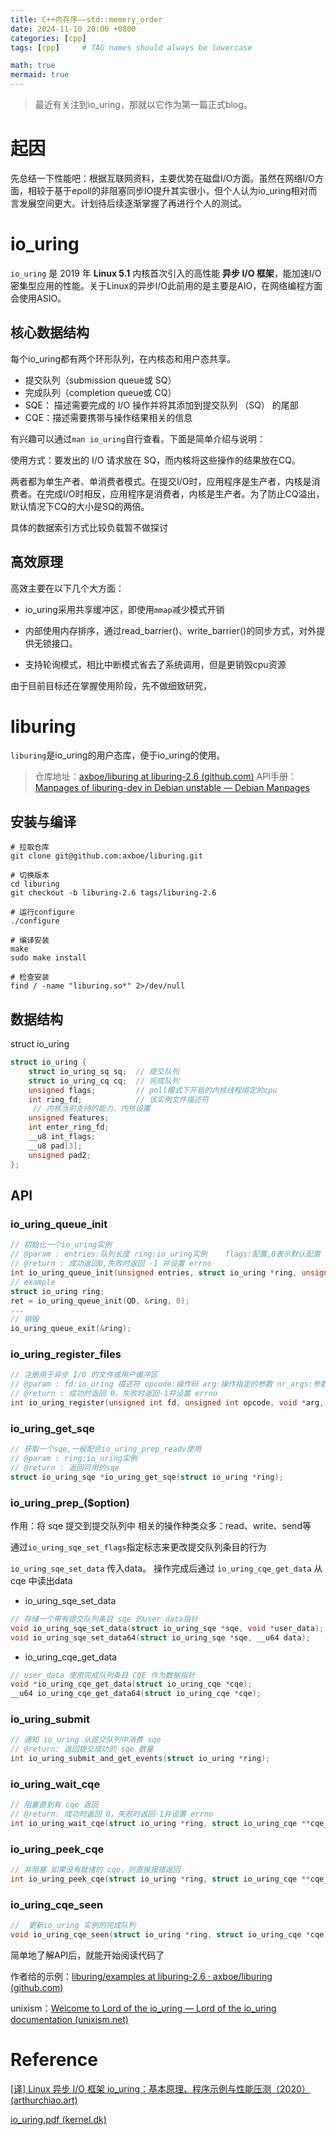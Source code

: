 ```yaml
---
title: C++内存序——std::memery_order
date: 2024-11-10 20:00 +0800
categories: [cpp]
tags: [cpp]     # TAG names should always be lowercase

math: true
mermaid: true
---
```


> 最近有关注到io_uring，那就以它作为第一篇正式blog。

# 起因

先总结一下性能吧：根据互联网资料，主要优势在磁盘I/O方面。虽然在网络I/O方面，相较于基于epoll的非阻塞同步IO提升其实很小，但个人认为io_uring相对而言发展空间更大。计划待后续逐渐掌握了再进行个人的测试。



# io_uring

`io_uring` 是 2019 年 **Linux 5.1** 内核首次引入的高性能 **异步 I/O 框架**，能加速I/O密集型应用的性能。关于Linux的异步I/O此前用的是主要是AIO，在网络编程方面会使用ASIO。



## 核心数据结构

每个io_uring都有两个环形队列，在内核态和用户态共享。

* 提交队列（submission queue或 SQ）
* 完成队列（completion queue或 CQ）
* SQE： 描述需要完成的 I/O 操作并将其添加到提交队列 （SQ） 的尾部
* CQE：描述需要携带与操作结果相关的信息

有兴趣可以通过`man io_uring`自行查看。下面是简单介绍与说明：

使用方式：要发出的 I/O 请求放在 SQ，而内核将这些操作的结果放在CQ。

两者都为单生产者、单消费者模式。在提交I/O时，应用程序是生产者，内核是消费者。在完成I/O时相反，应用程序是消费者，内核是生产者。为了防止CQ溢出，默认情况下CQ的大小是SQ的两倍。

具体的数据索引方式比较负载暂不做探讨

## 高效原理

高效主要在以下几个大方面：

* io_uring采用共享缓冲区，即使用`mmap`减少模式开销

* 内部使用内存排序，通过read_barrier()、write_barrier()的同步方式，对外提供无锁接口。
* 支持轮询模式，相比中断模式省去了系统调用，但是更销毁cpu资源

由于目前目标还在掌握使用阶段，先不做细致研究，



# liburing

`liburing`是io_uring的用户态库，便于io_uring的使用。

> 仓库地址：[axboe/liburing at liburing-2.6 (github.com)](https://github.com/axboe/liburing/tree/liburing-2.6)
> API手册：[Manpages of liburing-dev in Debian unstable — Debian Manpages](https://manpages.debian.org/unstable/liburing-dev/index.html)

## 安装与编译

```shell
# 拉取仓库
git clone git@github.com:axboe/liburing.git

# 切换版本
cd liburing
git checkout -b liburing-2.6 tags/liburing-2.6

# 运行configure
./configure

# 编译安装
make
sudo make install

# 检查安装
find / -name "liburing.so*" 2>/dev/null
```



## 数据结构

struct io_uring

```c
struct io_uring {
	struct io_uring_sq sq;	// 提交队列
	struct io_uring_cq cq;	// 完成队列
	unsigned flags;			// poll模式下开启的内核线程绑定的cpu
	int ring_fd;			// 该实例文件描述符
	 // 内核当前支持的能力，内核设置
	unsigned features;
	int enter_ring_fd;
	__u8 int_flags;
	__u8 pad[3];
	unsigned pad2;
};
```

## API

### io_uring_queue_init

```c
// 初始化一个io_uring实例
// @param : entries:队列长度 ring:io_uring实例 	flags:配置,0表示默认配置
// @return : 成功返回0,失败时返回 -1 并设置 errno
int io_uring_queue_init(unsigned entries, struct io_uring *ring, unsigned flags);						
// example
struct io_uring ring;
ret = io_uring_queue_init(QD, &ring, 0);    
...
// 销毁
io_uring_queue_exit(&ring);
```



### io_uring_register_files

```c
// 注册用于异步 I/O 的文件或用户缓冲区
// @param : fd:io_uring 描述符 opcode:操作码 arg:操作指定的参数 nr_args:参数数量
// @return : 成功时返回 0，失败时返回-1并设置 errno
int io_uring_register(unsigned int fd, unsigned int opcode, void *arg, unsigned int nr_args);
```



### io_uring_get_sqe

```c
// 获取一个sqe,一般配合io_uring_prep_readv使用
// @param : ring:io_uring实例
// @return : 返回可用的sqe
struct io_uring_sqe *io_uring_get_sqe(struct io_uring *ring);

```



### io_uring_prep_($option)

作用：将 sqe 提交到提交队列中
相关的操作种类众多：read、write、send等

通过`io_uring_sqe_set_flags`指定标志来更改提交队列条目的行为

`io_uring_sqe_set_data` 传入data。 操作完成后通过 `io_uring_cqe_get_data` 从 cqe 中读出data

*  io_uring_sqe_set_data

```c
// 存储一个带有提交队列条目 sqe 的user_data指针
void io_uring_sqe_set_data(struct io_uring_sqe *sqe, void *user_data);
void io_uring_sqe_set_data64(struct io_uring_sqe *sqe, __u64 data);
```

* io_uring_cqe_get_data

```c
// user_data 使用完成队列条目 CQE 作为数据指针
void *io_uring_cqe_get_data(struct io_uring_cqe *cqe);
__u64 io_uring_cqe_get_data64(struct io_uring_cqe *cqe);
```



### io_uring_submit

```c
// 通知 io_uring 从提交队列中消费 sqe
// @return: 返回提交成功的 sqe 数量
int io_uring_submit_and_get_events(struct io_uring *ring);
```



### io_uring_wait_cqe

```c
// 阻塞直到有 cqe 返回
// @return: 成功时返回 0，失败时返回-1并设置 errno
int io_uring_wait_cqe(struct io_uring *ring, struct io_uring_cqe **cqe_ptr);
```



### io_uring_peek_cqe

```c
// 非阻塞 如果没有就绪的 cqe，则直接报错返回
int io_uring_peek_cqe(struct io_uring *ring, struct io_uring_cqe **cqe_ptr);
```



### io_uring_cqe_seen

```c
//  更新io_uring 实例的完成队列
void io_uring_cqe_seen(struct io_uring *ring, struct io_uring_cqe *cqe);
```



简单地了解API后，就能开始阅读代码了

作者给的示例：[liburing/examples at liburing-2.6 · axboe/liburing (github.com)](https://github.com/axboe/liburing/tree/liburing-2.6/examples)

unixism：[Welcome to Lord of the io_uring — Lord of the io_uring documentation (unixism.net)](https://unixism.net/loti/)

# Reference

[[译\] Linux 异步 I/O 框架 io_uring：基本原理、程序示例与性能压测（2020） (arthurchiao.art)](https://arthurchiao.art/blog/intro-to-io-uring-zh/)

[io_uring.pdf (kernel.dk)](https://kernel.dk/io_uring.pdf)
